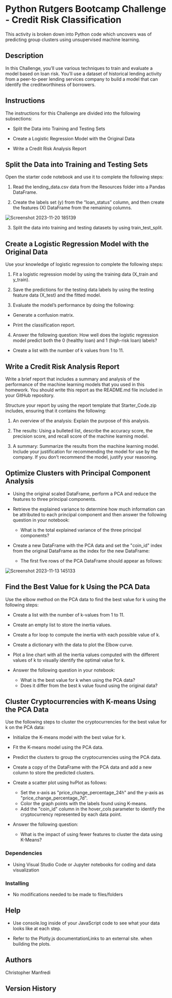 # Python Rutgers Bootcamp Challenge - Credit Risk Classification

This activity is broken down into Python code which uncovers was of predicting group clusters using unsupervised machine learning. 

## Description

In this Challenge, you’ll use various techniques to train and evaluate a model based on loan risk. You’ll use a dataset of historical lending activity from a peer-to-peer lending services company to build a model that can identify the creditworthiness of borrowers.

## Instructions

The instructions for this Challenge are divided into the following subsections:

* Split the Data into Training and Testing Sets

* Create a Logistic Regression Model with the Original Data

* Write a Credit Risk Analysis Report

## Split the Data into Training and Testing Sets

Open the starter code notebook and use it to complete the following steps:

1. Read the lending_data.csv data from the Resources folder into a Pandas DataFrame.

2. Create the labels set (y) from the “loan_status” column, and then create the features (X) DataFrame from the remaining columns.

![Screenshot 2023-11-20 185139](https://github.com/Connextstrategy/CryptoClustering/assets/18508699/bc998e7f-a825-4052-b727-305e858937e3)

3. Split the data into training and testing datasets by using train_test_split.



## Create a Logistic Regression Model with the Original Data

Use your knowledge of logistic regression to complete the following steps:

1. Fit a logistic regression model by using the training data (X_train and y_train).

2. Save the predictions for the testing data labels by using the testing feature data (X_test) and the fitted model.

3. Evaluate the model’s performance by doing the following:

* Generate a confusion matrix.

* Print the classification report.

4. Answer the following question: How well does the logistic regression model predict both the 0 (healthy loan) and 1 (high-risk loan) labels?
   
  * Create a list with the number of k values from 1 to 11.
 
 ## Write a Credit Risk Analysis Report

Write a brief report that includes a summary and analysis of the performance of the machine learning models that you used in this homework. You should write this report as the README.md file included in your GitHub repository.

Structure your report by using the report template that Starter_Code.zip includes, ensuring that it contains the following:

1. An overview of the analysis: Explain the purpose of this analysis.

2. The results: Using a bulleted list, describe the accuracy score, the precision score, and recall score of the machine learning model.

3. A summary: Summarize the results from the machine learning model. Include your justification for recommending the model for use by the company. If you don’t recommend the model, justify your reasoning.
 
 ## Optimize Clusters with Principal Component Analysis
 
* Using the original scaled DataFrame, perform a PCA and reduce the features to three principal components.
  
* Retrieve the explained variance to determine how much information can be attributed to each principal component and then answer the following question in your notebook:
  
  * What is the total explained variance of the three principal components?
    
* Create a new DataFrame with the PCA data and set the "coin_id" index from the original DataFrame as the index for the new DataFrame:
  
  * The first five rows of the PCA DataFrame should appear as follows:

![Screenshot 2023-11-13 145133](https://github.com/Connextstrategy/CryptoClustering/assets/18508699/508359d4-23df-4b8b-b5c8-1fa88a48147c)

 ## Find the Best Value for k Using the PCA Data

 Use the elbow method on the PCA data to find the best value for k using the following steps:
 
   * Create a list with the number of k-values from 1 to 11.
   * Create an empty list to store the inertia values.
   * Create a for loop to compute the inertia with each possible value of k.
   * Create a dictionary with the data to plot the Elbow curve.
   * Plot a line chart with all the inertia values computed with the different values of k to visually identify the optimal value for k.
     
   * Answer the following question in your notebook:
       * What is the best value for k when using the PCA data?
       * Does it differ from the best k value found using the original data?

## Cluster Cryptocurrencies with K-means Using the PCA Data

Use the following steps to cluster the cryptocurrencies for the best value for k on the PCA data:

   * Initialize the K-means model with the best value for k.
   * Fit the K-means model using the PCA data.
   * Predict the clusters to group the cryptocurrencies using the PCA data.
   * Create a copy of the DataFrame with the PCA data and add a new column to store the predicted clusters.
   * Create a scatter plot using hvPlot as follows:
     
       * Set the x-axis as "price_change_percentage_24h" and the y-axis as "price_change_percentage_7d".
       * Color the graph points with the labels found using K-means.
       * Add the "coin_id" column in the hover_cols parameter to identify the cryptocurrency represented by each data point.
         
   * Answer the following question:
     
       * What is the impact of using fewer features to cluster the data using K-Means?

### Dependencies

* Using Visual Studio Code or Jupyter notebooks for coding and data visualization

### Installing

* No modifications needed to be made to files/folders

## Help

* Use console.log inside of your JavaScript code to see what your data looks like at each step.

* Refer to the Plotly.js documentationLinks to an external site. when building the plots.

## Authors

Christopher Manfredi

## Version History
